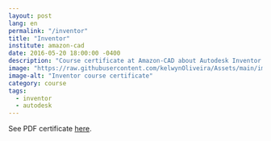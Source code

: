 ```yaml
---
layout: post
lang: en
permalink: "/inventor"
title: "Inventor"
institute: amazon-cad
date: 2016-05-20 18:00:00 -0400
description: "Course certificate at Amazon-CAD about Autodesk Inventor software."
image: "https://raw.githubusercontent.com/kelwynOliveira/Assets/main/img/certificates/intensive-courses/amazon-cad/inventor.jpg"
image-alt: "Inventor course certificate"
category: course
tags:
  - inventor
  - autodesk
---
```


See PDF certificate <a href="https://docs.google.com/viewer?url=https://raw.githubusercontent.com/kelwynOliveira/Assets/main/PDF/certificates/intensive-courses/{{page.institute}}{{page.permalink}}.pdf" target="_blank">here</a>.
